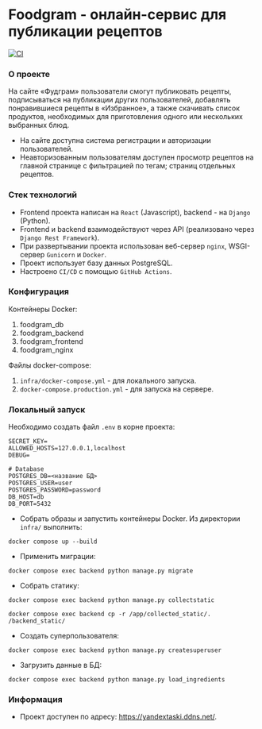 # Foodgram - онлайн-сервис для публикации рецептов

[![CI](https://github.com/katiakate77/foodgram-project-react/actions/workflows/main.yml/badge.svg?branch=master)](https://github.com/katiakate77/foodgram-project-react/actions/workflows/main.yml/badge.svg?branch=master)

### О проекте

На сайте «Фудграм» пользователи смогут публиковать рецепты, подписываться на публикации других пользователей, добавлять понравившиеся 
рецепты в «Избранное», а также скачивать список продуктов, необходимых для приготовления одного или нескольких выбранных блюд.
* На сайте доступна система регистрации и авторизации пользователей. 
* Неавторизованным пользователям доступен просмотр рецептов на главной странице с фильтрацией по тегам; страниц отдельных рецептов.

### Стек технологий

* Frontend проекта написан на `React` (Javascript), backend - на `Django` (Python).
* Frontend и backend взаимодействуют через API (реализовано через `Django Rest Framework`).
* При развертывании проекта использован веб-сервер `nginx`, WSGI-сервер `Gunicorn` и `Docker`.
* Проект использует базу данных PostgreSQL.
* Настроено `CI/CD` с помощью `GitHub Actions`.

### Конфигурация

Контейнеры Docker:
1. foodgram_db
2. foodgram_backend
3. foodgram_frontend
4. foodgram_nginx

Файлы docker-compose:
1. `infra/docker-compose.yml` - для локального запуска.
2. `docker-compose.production.yml` - для запуска на сервере.

### Локальный запуск

Необходимо создать файл `.env` в корне проекта:

```
SECRET_KEY=
ALLOWED_HOSTS=127.0.0.1,localhost
DEBUG=

# Database
POSTGRES_DB=<название БД>
POSTGRES_USER=user
POSTGRES_PASSWORD=password
DB_HOST=db
DB_PORT=5432
```

* Собрать образы и запустить контейнеры Docker. Из директории `infra/` выполнить:

```
docker compose up --build
```

* Применить миграции:

```
docker compose exec backend python manage.py migrate
```

* Собрать статику:
```
docker compose exec backend python manage.py collectstatic
```
```
docker compose exec backend cp -r /app/collected_static/. /backend_static/
```

* Cоздать суперпользователя:

```
docker compose exec backend python manage.py createsuperuser
```

* Загрузить данные в БД:

```
docker compose exec backend python manage.py load_ingredients
```

### Информация

* Проект доступен по адресу: https://yandextaski.ddns.net/.

